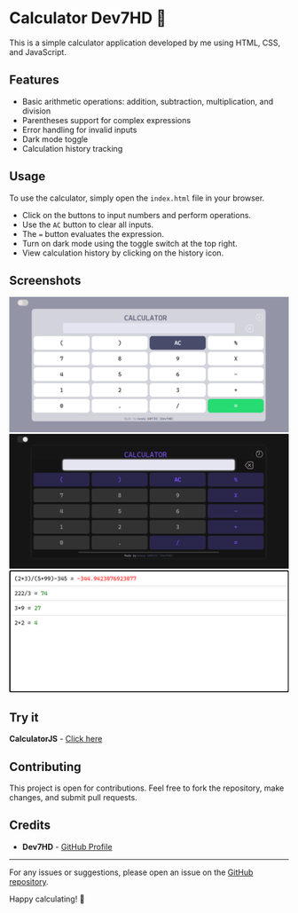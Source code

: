 # Calculator Dev7HD 🧮

This is a simple calculator application developed by me using HTML, CSS, and JavaScript.

## Features

- Basic arithmetic operations: addition, subtraction, multiplication, and division
- Parentheses support for complex expressions
- Error handling for invalid inputs
- Dark mode toggle
- Calculation history tracking

## Usage

To use the calculator, simply open the `index.html` file in your browser.

- Click on the buttons to input numbers and perform operations.
- Use the `AC` button to clear all inputs.
- The `=` button evaluates the expression.
- Turn on dark mode using the toggle switch at the top right.
- View calculation history by clicking on the history icon.

## Screenshots

![Calculator Screenshot](./screenshots/calculator.png)
![Dark Mode Screenshot](./screenshots/dark-mode.png)
![History Screenshot](./screenshots/history.png)

## Try it

**CalculatorJS** - [Click here](https://dev7hd.github.io/JSCalculator/)

## Contributing

This project is open for contributions. Feel free to fork the repository, make changes, and submit pull requests.

## Credits

- **Dev7HD** - [GitHub Profile](https://github.com/Dev7HD)

---

For any issues or suggestions, please open an issue on the [GitHub repository](https://github.com/Dev7HD/calculator).

Happy calculating! 🎉
